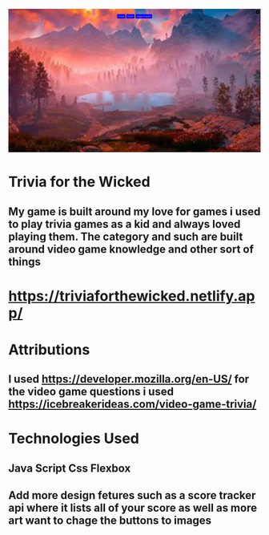 ![Alt text](image.png)

# Trivia for the Wicked 
## My game is built around my love for games i used to play trivia games as a kid and always loved playing them. The category and such are built around video game knowledge and other sort of things 


# https://triviaforthewicked.netlify.app/

# Attributions
## I used https://developer.mozilla.org/en-US/ for the video game questions i used https://icebreakerideas.com/video-game-trivia/ 

# Technologies Used
## Java Script Css Flexbox

## Add more design fetures such as a score tracker api where it lists all of your score  as well as more art want to chage the buttons to images 